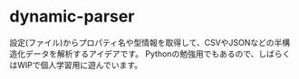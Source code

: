 # dynamic-parser

設定(ファイル)からプロパティ名や型情報を取得して、CSVやJSONなどの半構造化データを解析するアイデアです。
Pythonの勉強用でもあるので、しばらくはWIPで個人学習用に遊んでいます。
